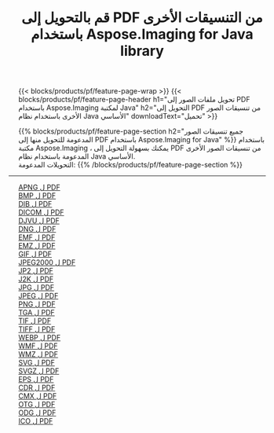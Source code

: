 ﻿---
title: قم بالتحويل إلى PDF من التنسيقات الأخرى باستخدام Aspose.Imaging for Java library 
weight: 3920
url: /ar/java/conversion/to/pdf 
lang: ar
langdirlevel: 2
locales: zh-hans,ja,it,ru,de,es,fr,nl,id,lt,pl,pt,vi,tr,ko,zh-hant,ar,hi,th,sv,cs,uk,he
description: باستخدام Aspose.Imaging ، يمكنك التحويل إلى PDF من تنسيقات أخرى باستخدام Java
---

{{< blocks/products/pf/feature-page-wrap >}}
{{< blocks/products/pf/feature-page-header h1="تحويل ملفات الصور إلى PDF باستخدام Aspose.Imaging لمكتبة Java" h2="التحويل إلى PDF من تنسيقات الصور الأخرى باستخدام نظام Java الأساسي" downloadText="تحميل" >}}


{{% blocks/products/pf/feature-page-section  h2="جميع تنسيقات الصور المدعومة للتحويل منها إلى PDF باستخدام Aspose.Imaging for Java" %}}
باستخدام مكتبة Aspose.Imaging ، يمكنك بسهولة التحويل إلى PDF من تنسيقات الصور الأخرى المدعومة باستخدام نظام Java الأساسي.
<br/>
التحويلات المدعومة:
{{% /blocks/products/pf/feature-page-section %}}
<div class="container-fluid productfamilypage bg-gray">
    <div class="convertypes bg-gray agp-content section">
        <div class="container">
		<hr style="margin-left:-20px;"/>
		<div class="row other-converters">
		    <div class='col-md-2 other-converter remove-lp remove-rp'><a href="/imaging/ar/java/conversion/apng-to-pdf" >APNG ل PDF</a></div>
<div class='col-md-2 other-converter remove-lp remove-rp'><a href="/imaging/ar/java/conversion/bmp-to-pdf" >BMP ل PDF</a></div>
<div class='col-md-2 other-converter remove-lp remove-rp'><a href="/imaging/ar/java/conversion/dib-to-pdf" >DIB ل PDF</a></div>
<div class='col-md-2 other-converter remove-lp remove-rp'><a href="/imaging/ar/java/conversion/dicom-to-pdf" >DICOM ل PDF</a></div>
<div class='col-md-2 other-converter remove-lp remove-rp'><a href="/imaging/ar/java/conversion/djvu-to-pdf" >DJVU ل PDF</a></div>
<div class='col-md-2 other-converter remove-lp remove-rp'><a href="/imaging/ar/java/conversion/dng-to-pdf" >DNG ل PDF</a></div>
<div class='col-md-2 other-converter remove-lp remove-rp'><a href="/imaging/ar/java/conversion/emf-to-pdf" >EMF ل PDF</a></div>
<div class='col-md-2 other-converter remove-lp remove-rp'><a href="/imaging/ar/java/conversion/emz-to-pdf" >EMZ ل PDF</a></div>
<div class='col-md-2 other-converter remove-lp remove-rp'><a href="/imaging/ar/java/conversion/gif-to-pdf" >GIF ل PDF</a></div>
<div class='col-md-2 other-converter remove-lp remove-rp'><a href="/imaging/ar/java/conversion/jpeg2000-to-pdf" >JPEG2000 ل PDF</a></div>
<div class='col-md-2 other-converter remove-lp remove-rp'><a href="/imaging/ar/java/conversion/jp2-to-pdf" >JP2 ل PDF</a></div>
<div class='col-md-2 other-converter remove-lp remove-rp'><a href="/imaging/ar/java/conversion/j2k-to-pdf" >J2K ل PDF</a></div>
<div class='col-md-2 other-converter remove-lp remove-rp'><a href="/imaging/ar/java/conversion/jpg-to-pdf" >JPG ل PDF</a></div>
<div class='col-md-2 other-converter remove-lp remove-rp'><a href="/imaging/ar/java/conversion/jpeg-to-pdf" >JPEG ل PDF</a></div>
<div class='col-md-2 other-converter remove-lp remove-rp'><a href="/imaging/ar/java/conversion/png-to-pdf" >PNG ل PDF</a></div>
<div class='col-md-2 other-converter remove-lp remove-rp'><a href="/imaging/ar/java/conversion/tga-to-pdf" >TGA ل PDF</a></div>
<div class='col-md-2 other-converter remove-lp remove-rp'><a href="/imaging/ar/java/conversion/tif-to-pdf" >TIF ل PDF</a></div>
<div class='col-md-2 other-converter remove-lp remove-rp'><a href="/imaging/ar/java/conversion/tiff-to-pdf" >TIFF ل PDF</a></div>
<div class='col-md-2 other-converter remove-lp remove-rp'><a href="/imaging/ar/java/conversion/webp-to-pdf" >WEBP ل PDF</a></div>
<div class='col-md-2 other-converter remove-lp remove-rp'><a href="/imaging/ar/java/conversion/wmf-to-pdf" >WMF ل PDF</a></div>
<div class='col-md-2 other-converter remove-lp remove-rp'><a href="/imaging/ar/java/conversion/wmz-to-pdf" >WMZ ل PDF</a></div>
<div class='col-md-2 other-converter remove-lp remove-rp'><a href="/imaging/ar/java/conversion/svg-to-pdf" >SVG ل PDF</a></div>
<div class='col-md-2 other-converter remove-lp remove-rp'><a href="/imaging/ar/java/conversion/svgz-to-pdf" >SVGZ ل PDF</a></div>
<div class='col-md-2 other-converter remove-lp remove-rp'><a href="/imaging/ar/java/conversion/eps-to-pdf" >EPS ل PDF</a></div>
<div class='col-md-2 other-converter remove-lp remove-rp'><a href="/imaging/ar/java/conversion/cdr-to-pdf" >CDR ل PDF</a></div>
<div class='col-md-2 other-converter remove-lp remove-rp'><a href="/imaging/ar/java/conversion/cmx-to-pdf" >CMX ل PDF</a></div>
<div class='col-md-2 other-converter remove-lp remove-rp'><a href="/imaging/ar/java/conversion/otg-to-pdf" >OTG ل PDF</a></div>
<div class='col-md-2 other-converter remove-lp remove-rp'><a href="/imaging/ar/java/conversion/odg-to-pdf" >ODG ل PDF</a></div>
<div class='col-md-2 other-converter remove-lp remove-rp'><a href="/imaging/ar/java/conversion/ico-to-pdf" >ICO ل PDF</a></div>
                </div>
        </div>
    </div>
</div>
<br/>

